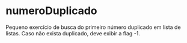 # numeroDuplicado
Pequeno exercício de busca do primeiro número duplicado em lista de listas. 
Caso não exista duplicado, deve exibir a flag -1.
